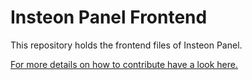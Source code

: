 # Insteon Panel Frontend

This repository holds the frontend files of Insteon Panel.

[For more details on how to contribute have a look here.](https://insteon.xyz/docs/developer/frontend)